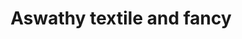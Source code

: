 ---
title: "Aswathy textile and fancy"
url: /thiruvananthapuram/aswathy-textile-and-fancy/
shop: Kleidung
---